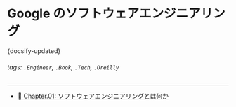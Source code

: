 # Google のソフトウェアエンジニアリング

{docsify-updated}

###### tags: `.Engineer`, `.Book`, `.Tech`, `.Oreilly`

---

- [:memo: Chapter.01: ソフトウェアエンジニアリングとは何か](/Books/Software_Engineering_at_Google/chapter_01_software_engineering.md)
